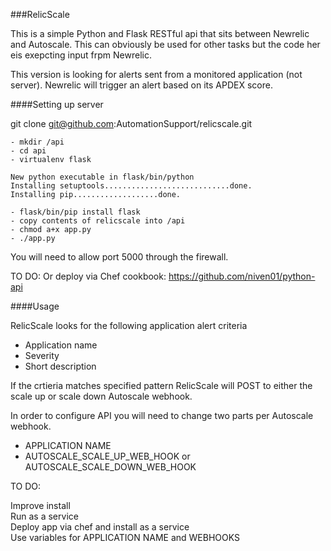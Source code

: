 ###RelicScale

This is a simple Python and Flask RESTful api that sits between Newrelic and Autoscale. This can obviously be used for other tasks but the code her eis exepcting input frpm Newrelic.

This version is looking for alerts sent from a monitored application (not server). Newrelic will trigger an alert based on its APDEX score.


####Setting up server

git clone git@github.com:AutomationSupport/relicscale.git

```
- mkdir /api
- cd api
- virtualenv flask

New python executable in flask/bin/python
Installing setuptools............................done.
Installing pip...................done.

- flask/bin/pip install flask
- copy contents of relicscale into /api
- chmod a+x app.py
- ./app.py
```

You will need to allow port 5000 through the firewall.  

TO DO:
Or deploy via Chef cookbook: https://github.com/niven01/python-api  


####Usage

RelicScale looks for the following application alert criteria

- Application name
- Severity
- Short description

If the crtieria matches specified pattern RelicScale will POST to either the scale up or scale down Autoscale webhook.

In order to configure API you will need to change two parts per Autoscale webhook.  

- APPLICATION NAME
- AUTOSCALE_SCALE_UP_WEB_HOOK or AUTOSCALE_SCALE_DOWN_WEB_HOOK

TO DO:

Improve install  
Run as a service  
Deploy app via chef and install as a service  
Use variables for APPLICATION NAME and WEBHOOKS  

